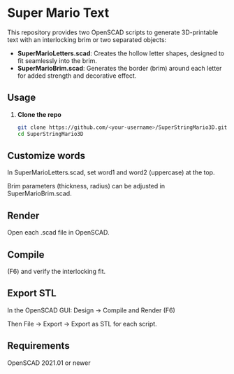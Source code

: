 # Super Mario Text

This repository provides two OpenSCAD scripts to generate 3D-printable text with an interlocking brim or two separated objects:

- **SuperMarioLetters.scad**: Creates the hollow letter shapes, designed to fit seamlessly into the brim.
- **SuperMarioBrim.scad**: Generates the border (brim) around each letter for added strength and decorative effect.

## Usage

1. **Clone the repo**
   ```bash
   git clone https://github.com/<your-username>/SuperStringMario3D.git
   cd SuperStringMario3D

## Customize words

In SuperMarioLetters.scad, set word1 and word2 (uppercase) at the top.

Brim parameters (thickness, radius) can be adjusted in SuperMarioBrim.scad.

## Render

Open each .scad file in OpenSCAD.

## Compile 
(F6) and verify the interlocking fit.

## Export STL

In the OpenSCAD GUI: Design → Compile and Render (F6)

Then File → Export → Export as STL for each script.

## Requirements

OpenSCAD 2021.01 or newer